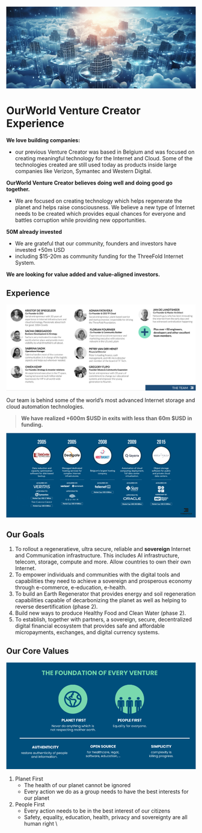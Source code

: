 ![alt_text](img/goals.png)

# OurWorld Venture Creator Experience

**We love building companies:**

- our previous Venture Creator was based in Belgium and was focused on creating meaningful technology for the Internet and Cloud. Some of the technologies created are still used today as products inside large companies like Verizon, Symantec and Western Digital.

**OurWorld Venture Creator believes doing well and doing good go together.**

- We are focused on creating technology which helps regenerate the planet and helps raise consciousness. We believe a new type of Internet needs to be created which provides equal chances for everyone and battles corruption while providing new opportunities.

**50M already invested**

- We are grateful that our community, founders and investors have invested +50m USD
- including $15-20m as community funding for the ThreeFold Internet System.

**We are looking for value added and value-aligned investors.**

## Experience 

![](img/team.png)

Our team is behind some of the world’s most advanced Internet storage and cloud automation technologies. 

> **We have realized +600m $USD in exits with less than 60m $USD in funding.**

![alt_text](img/experience.png)

## Our Goals

1. To rollout a regeneratieve, ultra secure, reliable and **sovereign** Internet and Communication infrastructure. This includes AI infrastructure, telecom, storage, compute and more. Allow countries to own their own Internet.
2. To empower individuals and communities with the digital tools and capabilities they need to achieve a sovereign and prosperous economy through e-commerce, e-education, e-health.
3. To build an Earth Regenerator that provides energy and soil regeneration capabilities capable of decarbonizing the planet as well as helping to reverse desertification (phase 2).
4. Build new ways to produce Healthy Food and Clean Water (phase 2).
5. To establish, together with partners, a sovereign, secure, decentralized digital financial ecosystem that provides safe and affordable micropayments, exchanges, and digital currency systems.


## Our Core Values

![alt_text](img/values.png)

1. Planet First
   * The health of our planet cannot be ignored
   * Every action we do as a group needs to have the best interests for our planet
2. People First
   * Every action needs to be in the best interest of our citizens
   * Safety, equality, education, health, privacy and sovereignty are all human right \